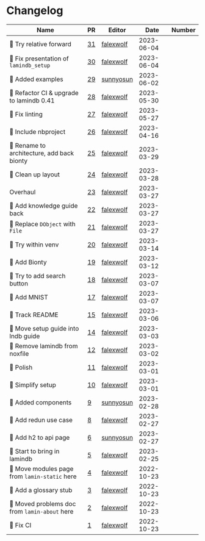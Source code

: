 # Changelog

<!-- prettier-ignore -->
Name | PR | Editor | Date | Number
--- | --- | --- | --- | ---
🚚 Try relative forward | [31](https://github.com/laminlabs/lamin-docs/pull/31) | [falexwolf](https://github.com/falexwolf) | 2023-06-04 |
💄 Fix presentation of `lamindb_setup` | [30](https://github.com/laminlabs/lamin-docs/pull/30) | [falexwolf](https://github.com/falexwolf) | 2023-06-04 |
👷 Added examples | [29](https://github.com/laminlabs/lamin-docs/pull/29) | [sunnyosun](https://github.com/sunnyosun) | 2023-06-02 |
👷 Refactor CI & upgrade to lamindb 0.41 | [28](https://github.com/laminlabs/lamin-docs/pull/28) | [falexwolf](https://github.com/falexwolf) | 2023-05-30 |
:green_heart: Fix linting | [27](https://github.com/laminlabs/lamin-docs/pull/27) | [falexwolf](https://github.com/falexwolf) | 2023-05-27 |
:green_heart: Include nbproject | [26](https://github.com/laminlabs/lamin-docs/pull/26) | [falexwolf](https://github.com/falexwolf) | 2023-04-16 |
:memo: Rename to architecture, add back bionty | [25](https://github.com/laminlabs/lamin-docs/pull/25) | [falexwolf](https://github.com/falexwolf) | 2023-03-29 |
📝 Clean up layout | [24](https://github.com/laminlabs/lamin-docs/pull/24) | [falexwolf](https://github.com/falexwolf) | 2023-03-28 |
Overhaul | [23](https://github.com/laminlabs/lamin-docs/pull/23) | [falexwolf](https://github.com/falexwolf) | 2023-03-27 |
🍱 Add knowledge guide back | [22](https://github.com/laminlabs/lamin-docs/pull/22) | [falexwolf](https://github.com/falexwolf) | 2023-03-27 |
🚚 Replace `DObject` with `File` | [21](https://github.com/laminlabs/lamin-docs/pull/21) | [falexwolf](https://github.com/falexwolf) | 2023-03-27 |
:construction_worker: Try within venv | [20](https://github.com/laminlabs/lamin-docs/pull/20) | [falexwolf](https://github.com/falexwolf) | 2023-03-14 |
:bento: Add Bionty | [19](https://github.com/laminlabs/lamin-docs/pull/19) | [falexwolf](https://github.com/falexwolf) | 2023-03-12 |
📝 Try to add search button | [18](https://github.com/laminlabs/lamin-docs/pull/18) | [falexwolf](https://github.com/falexwolf) | 2023-03-07 |
:memo: Add MNIST | [17](https://github.com/laminlabs/lamin-docs/pull/17) | [falexwolf](https://github.com/falexwolf) | 2023-03-07 |
:bento: Track README | [15](https://github.com/laminlabs/lamin-docs/pull/15) | [falexwolf](https://github.com/falexwolf) | 2023-03-06 |
:truck: Move setup guide into lndb guide | [14](https://github.com/laminlabs/lamin-docs/pull/14) | [falexwolf](https://github.com/falexwolf) | 2023-03-03 |
🚸 Remove lamindb from noxfile | [12](https://github.com/laminlabs/lamin-docs/pull/12) | [falexwolf](https://github.com/falexwolf) | 2023-03-02 |
:lipstick: Polish | [11](https://github.com/laminlabs/lamin-docs/pull/11) | [falexwolf](https://github.com/falexwolf) | 2023-03-01 |
:memo: Simplify setup | [10](https://github.com/laminlabs/lamin-docs/pull/10) | [falexwolf](https://github.com/falexwolf) | 2023-03-01 |
📝 Added components | [9](https://github.com/laminlabs/lamin-docs/pull/9) | [sunnyosun](https://github.com/sunnyosun) | 2023-02-28 |
📝 Add redun use case | [8](https://github.com/laminlabs/lamin-docs/pull/8) | [falexwolf](https://github.com/falexwolf) | 2023-02-27 |
📝 Add h2 to api page | [6](https://github.com/laminlabs/lamin-docs/pull/6) | [sunnyosun](https://github.com/sunnyosun) | 2023-02-27 |
📝 Start to bring in lamindb | [5](https://github.com/laminlabs/lamin-docs/pull/5) | [falexwolf](https://github.com/falexwolf) | 2023-02-25 |
🚚 Move modules page from `lamin-static` here | [4](https://github.com/laminlabs/lamin-docs/pull/4) | [falexwolf](https://github.com/falexwolf) | 2022-10-23 |
📝 Add a glossary stub | [3](https://github.com/laminlabs/lamin-docs/pull/3) | [falexwolf](https://github.com/falexwolf) | 2022-10-23 |
🚚 Moved problems doc from `lamin-about` here | [2](https://github.com/laminlabs/lamin-docs/pull/2) | [falexwolf](https://github.com/falexwolf) | 2022-10-23 |
💚 Fix CI | [1](https://github.com/laminlabs/lamin-docs/pull/1) | [falexwolf](https://github.com/falexwolf) | 2022-10-23 |
